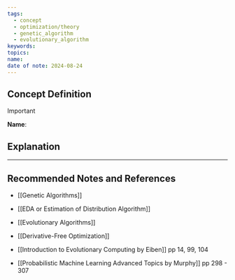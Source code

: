```yaml
---
tags:
  - concept
  - optimization/theory
  - genetic_algorithm
  - evolutionary_algorithm
keywords: 
topics: 
name: 
date of note: 2024-08-24
---
```


## Concept Definition

>[!important]
>**Name**: 



## Explanation





-----------
##  Recommended Notes and References


- [[Genetic Algorithms]]

- [[EDA or Estimation of Distribution Algorithm]]
- [[Evolutionary Algorithms]]
- [[Derivative-Free Optimization]]


- [[Introduction to Evolutionary Computing by Eiben]] pp 14, 99, 104
- [[Probabilistic Machine Learning Advanced Topics by Murphy]] pp 298 - 307